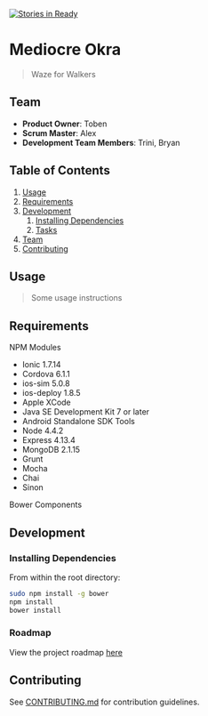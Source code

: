 [![Stories in Ready](https://badge.waffle.io/mediocreokra/mediocreokra.png?label=ready&title=Ready)](https://waffle.io/mediocreokra/mediocreokra)
# Mediocre Okra

> Waze for Walkers

## Team

  - __Product Owner__: Toben
  - __Scrum Master__: Alex
  - __Development Team Members__: Trini, Bryan

## Table of Contents

1. [Usage](#Usage)
1. [Requirements](#requirements)
1. [Development](#development)
    1. [Installing Dependencies](#installing-dependencies)
    1. [Tasks](#tasks)
1. [Team](#team)
1. [Contributing](#contributing)

## Usage

> Some usage instructions

## Requirements

NPM Modules


- Ionic 1.7.14
- Cordova 6.1.1
- ios-sim 5.0.8
- ios-deploy 1.8.5
- Apple XCode
- Java SE Development Kit 7 or later
- Android Standalone SDK Tools
- Node 4.4.2
- Express 4.13.4
- MongoDB 2.1.15
- Grunt 
- Mocha
- Chai
- Sinon


Bower Components



## Development

### Installing Dependencies

From within the root directory:

```sh
sudo npm install -g bower
npm install
bower install
```

### Roadmap

View the project roadmap [here](LINK_TO_PROJECT_ISSUES)


## Contributing

See [CONTRIBUTING.md](CONTRIBUTING.md) for contribution guidelines.
